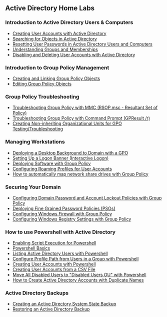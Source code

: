 ## Active Directory Home Labs 

### Introduction to Active Directory Users & Computers

- [Creating User Accounts with Active Directory](https://github.com/whuynhit/ActiveDirectory/tree/main/Introduction%20to%20Active%20Directory%20Users%20&%20Computers/Creating%20User%20Accounts%20with%20Active%20Directory/README.md)
- [Searching for Objects in Active Directory](https://github.com/whuynhit/ActiveDirectory/tree/main/Introduction%20to%20Active%20Directory%20Users%20%26%20Computers/Searching%20for%20Objects%20in%20Active%20Directory/README.md)
- [Resetting User Passwords in Active Directory Users and Computers](https://github.com/whuynhit/ActiveDirectory/tree/main/Introduction%20to%20Active%20Directory%20Users%20%26%20Computers/Resetting%20User%20Passwords%20in%20Active%20Directory%20Users%20and%20Computers/README.md)
- [Understanding Groups and Memberships](https://github.com/whuynhit/ActiveDirectory/tree/main/Introduction%20to%20Active%20Directory%20Users%20%26%20Computers/Understanding%20Groups%20and%20Memberships/README.md)
- [Disabling and Deleting User Accounts with Active Directory](https://github.com/whuynhit/ActiveDirectory/tree/main/Introduction%20to%20Active%20Directory%20Users%20%26%20Computers/Disabling%20and%20Deleting%20User%20Accounts%20with%20Active%20Directory/README.md)



### Introduction to Group Policy Management

- [Creating and Linking Group Policy Objects](https://github.com/whuynhit/ActiveDirectory/blob/main/Introduction%20to%20Group%20Policy%20Management/Creating%20and%20Linking%20Group%20Policy%20Objects/README.md)
- [Editing Group Policy Objects](https://github.com/whuynhit/ActiveDirectory/blob/main/Introduction%20to%20Group%20Policy%20Management/Editing%20Group%20Policy%20Objects/README.md)




### Group Policy Troubleshooting

- [Troubleshooting Group Policy with MMC (RSOP.msc - Resultant Set of Policy)](https://github.com/whuynhit/ActiveDirectory/blob/main/Group%20Policy%20Troubleshooting/Troubleshooting%20Group%20Policy%20with%20MMC%20(RSOP.msc%20-%20Resultant%20Set%20of%20Policy)/README.md)
- [Troubleshooting Group Policy with Command Prompt (GPResult /r)](https://github.com/whuynhit/ActiveDirectory/blob/main/Group%20Policy%20Troubleshooting/Troubleshooting%20Group%20Policy%20with%20Command%20Prompt%20(GPResult%20r)/README.md)
- [Creating Non-inheriting Organizational Units for GPO Testing/Troubleshooting](https://github.com/whuynhit/ActiveDirectory/blob/main/Group%20Policy%20Troubleshooting/Creating%20Non-inheriting%20Organizational%20Units%20for%20GPO%20TestingTroubleshooting/README.md)




### Managing Workstations

- [Deploying a Desktop Background to Domain with a GPO](https://github.com/whuynhit/ActiveDirectory/blob/main/Managing%20Workstations/Deploying%20a%20Desktop%20Background%20to%20Domain%20with%20a%20GPO/README.md)
- [Setting Up a Logon Banner (Interactive Logon)](https://github.com/whuynhit/ActiveDirectory/blob/main/Managing%20Workstations/Setting%20Up%20a%20Logon%20Banner%20(Interactive%20Logon)/README.md)
- [Deploying Software with Group Policy](https://github.com/whuynhit/ActiveDirectory/blob/main/Managing%20Workstations/Deploying%20Software%20with%20Group%20Policy/README.md)
- [Configuring Roaming Profiles for User Accounts](https://github.com/whuynhit/ActiveDirectory/blob/main/Managing%20Workstations/Configuring%20Roaming%20Profiles%20for%20User%20Accounts/README.md)
- [How to automatically map network share drives with Group Policy](https://github.com/whuynhit/ActiveDirectory/blob/main/Managing%20Workstations/How%20to%20Automatically%20Map%20Network%20Share%20Drives%20with%20Group%20Policy/README.md)



### Securing Your Domain

- [Configuring Domain Password and Account Lockout Policies with Group Policy](https://github.com/whuynhit/ActiveDirectory/blob/main/Securing%20Domain/Configuring%20Domain%20Password%20and%20Account%20Lockout%20Policies%20with%20Group%20Policy/README.md)
- [Deploying Fine Grained Password Policies (PSOs)](https://github.com/whuynhit/ActiveDirectory/blob/main/Securing%20Domain/Deploying%20Fine%20Grained%20Password%20Policies%20(PSOs)/README.md)
- [Configuring Windows Firewall with Group Policy](https://github.com/whuynhit/ActiveDirectory/blob/main/Securing%20Domain/Configuring%20Windows%20Firewall%20with%20Group%20Policy/README.md)
- [Configuring Windows Registry Settings with Group Policy](https://github.com/whuynhit/ActiveDirectory/blob/main/Securing%20Domain/Configuring%20Windows%20Registry%20Settings%20with%20Group%20Policy/README.md)



### How to use Powershell with Active Directory

- [Enabling Script Execution for Powershell](https://github.com/whuynhit/ActiveDirectory/blob/main/How%20to%20use%20Powershell%20with%20Active%20Directory/Enabling%20Script%20Execution%20for%20Powershell/README.md)
- [Powershell Basics](https://github.com/whuynhit/ActiveDirectory/blob/main/How%20to%20use%20Powershell%20with%20Active%20Directory/Powershell%20Basics/README.md)
- [Listing Active Directory Users with Powershell](https://github.com/whuynhit/ActiveDirectory/blob/main/How%20to%20use%20Powershell%20with%20Active%20Directory/Listing%20Active%20Directory%20Users%20with%20Powershell/README.md)
- [Configure Profile Path from Users in a Group with Powershell](https://github.com/whuynhit/ActiveDirectory/blob/main/How%20to%20use%20Powershell%20with%20Active%20Directory/Configure%20Profile%20Path%20from%20Users%20in%20a%20Group%20with%20Powershell/README.md)
- [Creating User Accounts with Powershell](https://github.com/whuynhit/ActiveDirectory/blob/main/How%20to%20use%20Powershell%20with%20Active%20Directory/Creating%20User%20Accounts%20with%20Powershell/README.md)
- [Creating User Accounts from a CSV File](https://github.com/whuynhit/ActiveDirectory/blob/main/How%20to%20use%20Powershell%20with%20Active%20Directory/Creating%20User%20Accounts%20from%20a%20CSV%20File/README.md)
- [Move All Disabled Users to "Disabled Users OU" with Powershell](https://github.com/whuynhit/ActiveDirectory/blob/main/How%20to%20use%20Powershell%20with%20Active%20Directory/Move%20All%20Disabled%20Users%20to%20Disabled%20Users%20OU%20with%20Powershell/README.md)
- [How to Create Active Directory Accounts with Duplicate Names](https://github.com/whuynhit/ActiveDirectory/blob/main/How%20to%20use%20Powershell%20with%20Active%20Directory/How%20to%20Create%20Active%20Directory%20Accounts%20with%20Duplicate%20Names/README.md)




### Active Directory Backups

- [Creating an Active Directory System State Backup](https://github.com/whuynhit/ActiveDirectory/blob/main/Active%20Directory%20Backups/Creating%20an%20Active%20Directory%20System%20State%20Backup/README.md)
- [Restoring an Active Directory Backup](https://github.com/whuynhit/ActiveDirectory/blob/main/Active%20Directory%20Backups/Restoring%20an%20Active%20Directory%20Backup/README.md)





